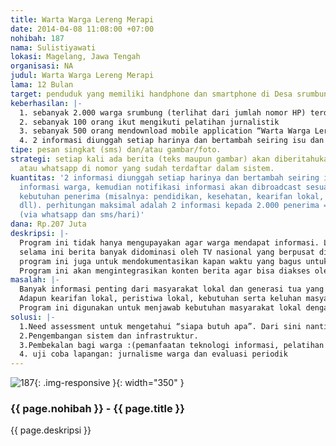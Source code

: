 ```yaml
---
title: Warta Warga Lereng Merapi
date: 2014-04-08 11:08:00 +07:00
nohibah: 187
nama: Sulistiyawati
lokasi: Magelang, Jawa Tengah
organisasi: NA
judul: Warta Warga Lereng Merapi
lama: 12 Bulan
target: penduduk yang memiliki handphone dan smartphone di Desa srumbung
keberhasilan: |-
  1. sebanyak 2.000 warga srumbung (terlihat dari jumlah nomor HP) terdaftar dalam sistem sms broadcast.
  2. sebanyak 100 orang ikut mengikuti pelatihan jurnalistik
  3. sebanyak 500 orang mendownload mobile application “Warta Warga Lereng Merapi”.
  4. 2 informasi diunggah setiap harinya dan bertambah seiring isu dan kebutuhan informasi warga.
tipe: pesan singkat (sms) dan/atau gambar/foto.
strategi: setiap kali ada berita (teks maupun gambar) akan diberitahukan melalui SMS,
  atau whatsapp di nomor yang sudah terdaftar dalam sistem.
kuantitas: '2 informasi diunggah setiap harinya dan bertambah seiring isu dan kebutuhan
  informasi warga, kemudian notifikasi informasi akan dibroadcast sesuai kategori
  kebutuhan penerima (misalnya: pendidikan, kesehatan, kearifan lokal, ekonomi, pertanian,
  dll). perhitungan maksimal adalah 2 informasi kepada 2.000 penerima = 4.000 pesan
  (via whatsapp dan sms/hari)'
dana: Rp.207 Juta
deskripsi: |-
  Program ini tidak hanya mengupayakan agar warga mendapat informasi. Lebih dari itu, program ini juga memberikan kesempatan dan mengajak warga ikut aktif menyumbang informasi dan aspirasinya. Untuk itu, program ini akan mengembangkan website, mobile application untuk smartphone, dan SMS broadcast untuk handphone yang akan saling terintegrasi.
  selama ini berita banyak didominasi oleh TV nasional yang berpusat di kota-besar terutama Jakarta. Padahal yang paling dibutuhkan oleh masyarakat disini (lereng Merapi) yang 92% petani adalah harga bagaimana agar harga salak dan cabai tidak dimainkan oleh tengkulak, tentang akses jalan yang sulit untuk mengangkut hasil panen dari sawah, sehingga mereka tidak bisa menikmati panen dengan harga yang tinggi. Selain itu juga bagi para orang tua yang ingin tahu kapan jadwal penerimaan siswa baru dan apa saja syaratnya. juga untuk warga yang tak tahu informasi gempa yang baru saja mereka rasakan ketika mereka sedang disawah yang berjarak 2 km dari puncak merapi.
  program ini juga untuk mendokumentasikan kapan waktu yang bagus untuk menanam cabai gorga, juga kapan waktu yang bagus untuk menebang bambu. hal seperti itu selalu luput dari media Nasional, tapi justru informasi semacam itu yang dibutuhkan oleh warga. dan informasi ini akan diproduksi sendiri oleh warga untuk masyarakat luas, khusus diakses oleh warga Srumbung.
  Program ini akan mengintegrasikan konten berita agar bisa diakses oleh komputer, smartphone juga handphone.
masalah: |-
  Banyak informasi penting dari masyarakat lokal dan generasi tua yang belum ditransfer pada generasi muda. semua karena tidak adanya ruang dan fasilitas untuk mendokumentasikan serta menyebarkannya secara luas.
  Adapun kearifan lokal, peristiwa lokal, kebutuhan serta keluhan masyarakat lokal yang tidak tertampung/tersuarakan dan tidak didokumentasikan dengan baik dan sistematis.
  Program ini digunakan untuk menjawab kebutuhan masyarakat lokal dengan menggunakan pertukaran lokal (konsumsi dan produksi) informasi yang lebih sistematis dan beretika.
solusi: |-
  1.Need assessment untuk mengetahui “siapa butuh apa”. Dari sini nanti akan diketahui bahwa orang tertentu butuh informasi tertentu. misalnya si A butuh informasi pertanian dan pendidikan. B butuh informasi pendidikan, C butuh informasi kesehatan dan pertanian.
  2.Pengembangan sistem dan infrastruktur.
  3.Pembekalan bagi warga :(pemanfaatan teknologi informasi, pelatihan jurnalistik, etika jurnalistik bagi warga).
  4. uji coba lapangan: jurnalisme warga dan evaluasi periodik
---
```


![187](/static/img/hibahcms/187.png){: .img-responsive }{: width="350" }

### {{ page.nohibah }} - {{ page.title }}

{{ page.deskripsi }}
